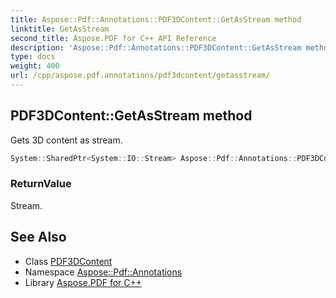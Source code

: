 ```yaml
---
title: Aspose::Pdf::Annotations::PDF3DContent::GetAsStream method
linktitle: GetAsStream
second_title: Aspose.PDF for C++ API Reference
description: 'Aspose::Pdf::Annotations::PDF3DContent::GetAsStream method. Gets 3D content as stream in C++.'
type: docs
weight: 400
url: /cpp/aspose.pdf.annotations/pdf3dcontent/getasstream/
---
```

## PDF3DContent::GetAsStream method


Gets 3D content as stream.

```cpp
System::SharedPtr<System::IO::Stream> Aspose::Pdf::Annotations::PDF3DContent::GetAsStream()
```


### ReturnValue

Stream.

## See Also

* Class [PDF3DContent](../)
* Namespace [Aspose::Pdf::Annotations](../../)
* Library [Aspose.PDF for C++](../../../)
